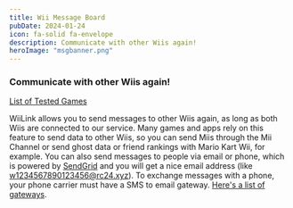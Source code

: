 ```yaml
---
title: Wii Message Board
pubDate: 2024-01-24
icon: fa-solid fa-envelope
description: Communicate with other Wiis again!
heroImage: "msgbanner.png"
---
```


### Communicate with other Wiis again!

<a href="/services/mail-stats" id="download-button" style="margin-top:8px; width:100%;" class="btn btn-success">List of Tested Games</a>

WiiLink allows you to send messages to other Wiis again, as long as both Wiis are connected to our service. Many games and apps rely on this feature to send data to other Wiis, so you can send Miis through the Mii Channel or send ghost data or friend rankings with Mario Kart Wii, for example. You can also send messages to people via email or phone, which is powered by <a href="https://sendgrid.com">SendGrid</a> and you will get a nice email address (like w1234567890123456@rc24.xyz). To exchange messages with a phone, your phone carrier must have a SMS to email gateway. <a href="https://martinfitzpatrick.name/list-of-email-to-sms-gateways/">Here's a list of gateways</a>.